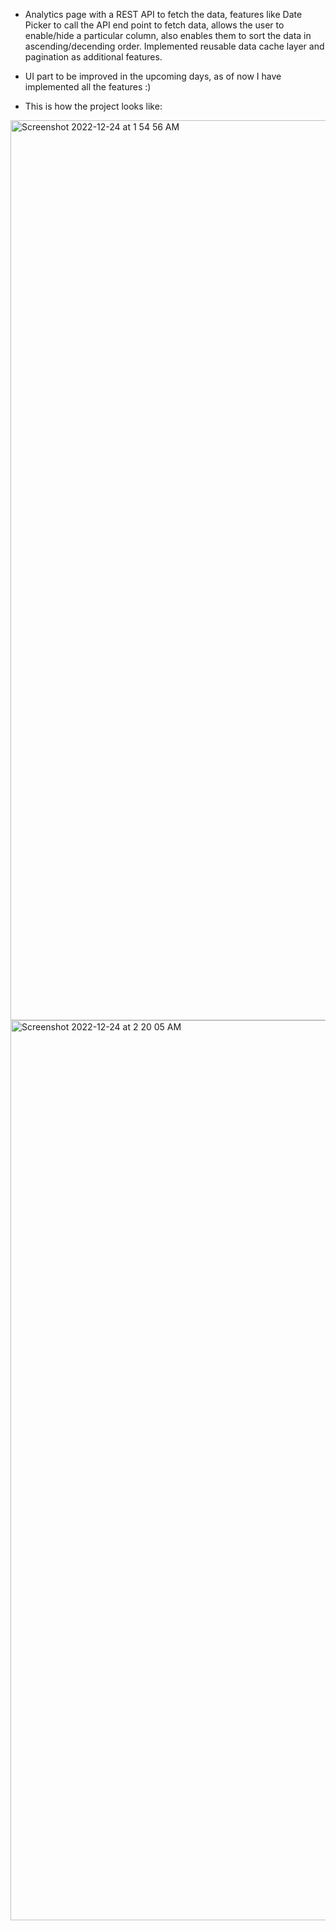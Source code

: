 - Analytics page with a REST API to fetch the data, features like Date Picker to call the API end point to fetch data, allows the user to enable/hide a particular column, also enables them to sort the data in ascending/decending order. Implemented reusable data cache layer and pagination as additional features.
- UI part to be improved in the upcoming days, as of now I have implemented all the features :)

- This is how the project looks like:

<img width="1440" alt="Screenshot 2022-12-24 at 1 54 56 AM" src="https://user-images.githubusercontent.com/80847853/209404268-b3d5ff11-b41b-49c7-a36a-4fc1bc94793f.png">

<img width="1440" alt="Screenshot 2022-12-24 at 2 20 05 AM" src="https://user-images.githubusercontent.com/80847853/209404386-e5f5c11c-ff5c-4d3c-8907-bb102030d647.png">